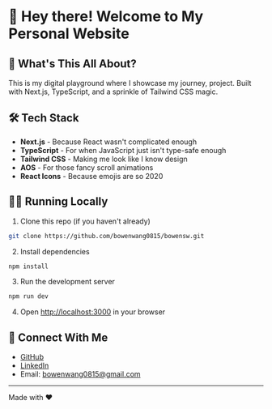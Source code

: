 # 👋 Hey there! Welcome to My Personal Website

## 🎯 What's This All About?
This is my digital playground where I showcase my journey, project. Built with Next.js, TypeScript, and a sprinkle of Tailwind CSS magic.


## 🛠️ Tech Stack
- **Next.js** - Because React wasn't complicated enough
- **TypeScript** - For when JavaScript just isn't type-safe enough
- **Tailwind CSS** - Making me look like I know design
- **AOS** - For those fancy scroll animations
- **React Icons** - Because emojis are so 2020

## 🏃‍♂️ Running Locally
1. Clone this repo (if you haven't already)
```bash
git clone https://github.com/bowenwang0815/bowensw.git
```

2. Install dependencies
```bash
npm install
```

3. Run the development server
```bash
npm run dev
```
4. Open [http://localhost:3000](http://localhost:3000) in your browser

## 🤝 Connect With Me
- [GitHub](https://github.com/bowenwang0815)
- [LinkedIn](https://linkedin.com/in/bowenwang0815)
- Email: bowenwang0815@gmail.com

---
Made with ❤️

